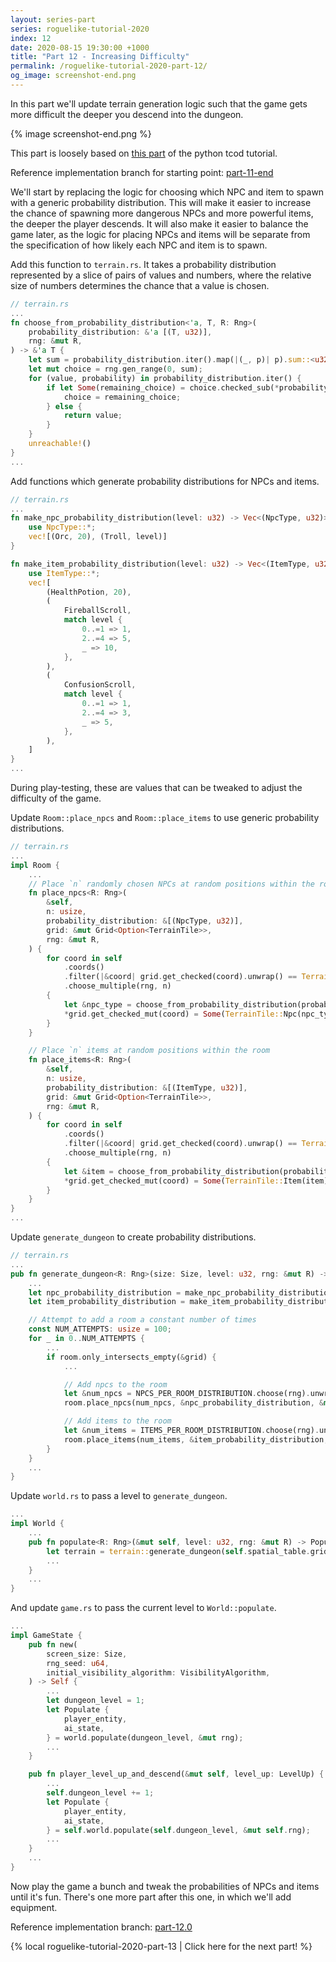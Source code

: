 ```yaml
---
layout: series-part
series: roguelike-tutorial-2020
index: 12
date: 2020-08-15 19:30:00 +1000
title: "Part 12 - Increasing Difficulty"
permalink: /roguelike-tutorial-2020-part-12/
og_image: screenshot-end.png
---
```


In this part we'll update terrain generation logic such that the game gets
more difficult the deeper you descend into the dungeon.

{% image screenshot-end.png %}

This part is loosely based on [this part](http://rogueliketutorials.com/tutorials/tcod/part-12/) of the
python tcod tutorial.

Reference implementation branch for starting point: [part-11-end](https://github.com/stevebob/chargrid-roguelike-tutorial-2020/tree/part-11-end)

We'll start by replacing the logic for choosing which NPC and item to spawn with a generic probability distribution.
This will make it easier to increase the chance of spawning more dangerous NPCs and more powerful items, the deeper
the player descends. It will also make it easier to balance the game later, as the logic for placing NPCs and items
will be separate from the specification of how likely each NPC and item is to spawn.

Add this function to `terrain.rs`. It takes a probability distribution represented by a slice of pairs of values and numbers,
where the relative size of numbers determines the chance that a value is chosen.
```rust
// terrain.rs
...
fn choose_from_probability_distribution<'a, T, R: Rng>(
    probability_distribution: &'a [(T, u32)],
    rng: &mut R,
) -> &'a T {
    let sum = probability_distribution.iter().map(|(_, p)| p).sum::<u32>();
    let mut choice = rng.gen_range(0, sum);
    for (value, probability) in probability_distribution.iter() {
        if let Some(remaining_choice) = choice.checked_sub(*probability) {
            choice = remaining_choice;
        } else {
            return value;
        }
    }
    unreachable!()
}
...
```

Add functions which generate probability distributions for NPCs and items.
```rust
// terrain.rs
...
fn make_npc_probability_distribution(level: u32) -> Vec<(NpcType, u32)> {
    use NpcType::*;
    vec![(Orc, 20), (Troll, level)]
}

fn make_item_probability_distribution(level: u32) -> Vec<(ItemType, u32)> {
    use ItemType::*;
    vec![
        (HealthPotion, 20),
        (
            FireballScroll,
            match level {
                0..=1 => 1,
                2..=4 => 5,
                _ => 10,
            },
        ),
        (
            ConfusionScroll,
            match level {
                0..=1 => 1,
                2..=4 => 3,
                _ => 5,
            },
        ),
    ]
}
...
```

During play-testing, these are values that can be tweaked to adjust the difficulty of the game.

Update `Room::place_npcs` and `Room::place_items` to use generic probability distributions.

```rust
// terrain.rs
...
impl Room {
    ...
    // Place `n` randomly chosen NPCs at random positions within the room
    fn place_npcs<R: Rng>(
        &self,
        n: usize,
        probability_distribution: &[(NpcType, u32)],
        grid: &mut Grid<Option<TerrainTile>>,
        rng: &mut R,
    ) {
        for coord in self
            .coords()
            .filter(|&coord| grid.get_checked(coord).unwrap() == TerrainTile::Floor)
            .choose_multiple(rng, n)
        {
            let &npc_type = choose_from_probability_distribution(probability_distribution, rng);
            *grid.get_checked_mut(coord) = Some(TerrainTile::Npc(npc_type));
        }
    }

    // Place `n` items at random positions within the room
    fn place_items<R: Rng>(
        &self,
        n: usize,
        probability_distribution: &[(ItemType, u32)],
        grid: &mut Grid<Option<TerrainTile>>,
        rng: &mut R,
    ) {
        for coord in self
            .coords()
            .filter(|&coord| grid.get_checked(coord).unwrap() == TerrainTile::Floor)
            .choose_multiple(rng, n)
        {
            let &item = choose_from_probability_distribution(probability_distribution, rng);
            *grid.get_checked_mut(coord) = Some(TerrainTile::Item(item));
        }
    }
}
...
```
Update `generate_dungeon` to create probability distributions.

```rust
// terrain.rs
...
pub fn generate_dungeon<R: Rng>(size: Size, level: u32, rng: &mut R) -> Grid<TerrainTile> {
    ...
    let npc_probability_distribution = make_npc_probability_distribution(level);
    let item_probability_distribution = make_item_probability_distribution(level);

    // Attempt to add a room a constant number of times
    const NUM_ATTEMPTS: usize = 100;
    for _ in 0..NUM_ATTEMPTS {
        ...
        if room.only_intersects_empty(&grid) {
            ...

            // Add npcs to the room
            let &num_npcs = NPCS_PER_ROOM_DISTRIBUTION.choose(rng).unwrap();
            room.place_npcs(num_npcs, &npc_probability_distribution, &mut grid, rng);

            // Add items to the room
            let &num_items = ITEMS_PER_ROOM_DISTRIBUTION.choose(rng).unwrap();
            room.place_items(num_items, &item_probability_distribution, &mut grid, rng);
        }
    }
    ...
}
```

Update `world.rs` to pass a level to `generate_dungeon`.

```rust
...
impl World {
    ...
    pub fn populate<R: Rng>(&mut self, level: u32, rng: &mut R) -> Populate {
        let terrain = terrain::generate_dungeon(self.spatial_table.grid_size(), level, rng);
        ...
    }
    ...
}
```

And update `game.rs` to pass the current level to `World::populate`.

```rust
...
impl GameState {
    pub fn new(
        screen_size: Size,
        rng_seed: u64,
        initial_visibility_algorithm: VisibilityAlgorithm,
    ) -> Self {
        ...
        let dungeon_level = 1;
        let Populate {
            player_entity,
            ai_state,
        } = world.populate(dungeon_level, &mut rng);
        ...
    }

    pub fn player_level_up_and_descend(&mut self, level_up: LevelUp) {
        ...
        self.dungeon_level += 1;
        let Populate {
            player_entity,
            ai_state,
        } = self.world.populate(self.dungeon_level, &mut self.rng);
        ...
    }
    ...
}
```

Now play the game a bunch and tweak the probabilities of NPCs and items until it's fun.
There's one more part after this one, in which we'll add equipment.

Reference implementation branch: [part-12.0](https://github.com/stevebob/chargrid-roguelike-tutorial-2020/tree/part-12.0)

{% local roguelike-tutorial-2020-part-13 | Click here for the next part! %}
